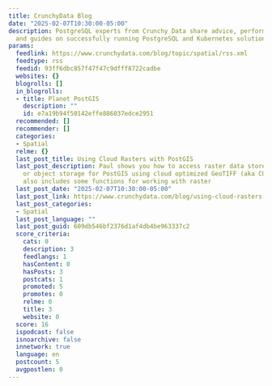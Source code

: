 ```yaml
---
title: CrunchyData Blog
date: "2025-02-07T10:30:00-05:00"
description: PostgreSQL experts from Crunchy Data share advice, performance tips,
  and guides on successfully running PostgreSQL and Kubernetes solutions
params:
  feedlink: https://www.crunchydata.com/blog/topic/spatial/rss.xml
  feedtype: rss
  feedid: 93ff6dbc857f47f47c9dfff8722cadbe
  websites: {}
  blogrolls: []
  in_blogrolls:
  - title: Planet PostGIS
    description: ""
    id: e7a19b94f50142effe886037edce2951
  recommended: []
  recommender: []
  categories:
  - Spatial
  relme: {}
  last_post_title: Using Cloud Rasters with PostGIS
  last_post_description: Paul shows you how to access raster data stored in the cloud
    or object storage for PostGIS using cloud optimized GeoTIFF (aka COG) files. He
    also includes some functions for working with raster
  last_post_date: "2025-02-07T10:30:00-05:00"
  last_post_link: https://www.crunchydata.com/blog/using-cloud-rasters-with-postgis
  last_post_categories:
  - Spatial
  last_post_language: ""
  last_post_guid: 609db546bf2376d1af4db4be963337c2
  score_criteria:
    cats: 0
    description: 3
    feedlangs: 1
    hasContent: 0
    hasPosts: 3
    postcats: 1
    promoted: 5
    promotes: 0
    relme: 0
    title: 3
    website: 0
  score: 16
  ispodcast: false
  isnoarchive: false
  innetwork: true
  language: en
  postcount: 5
  avgpostlen: 0
---
```

